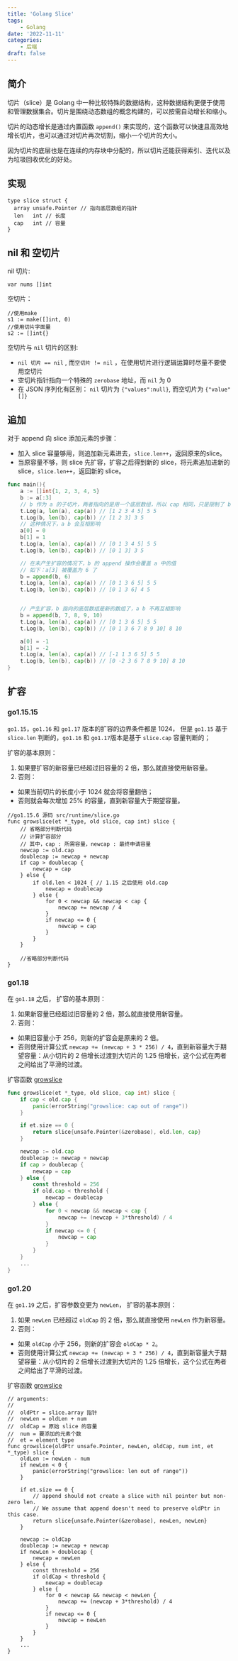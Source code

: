 ```yaml
---
title: 'Golang Slice'
tags:
    - Golang
date: '2022-11-11'
categories:
    - 后端
draft: false
---
```


## 简介

切片（slice）是 Golang 中一种比较特殊的数据结构，这种数据结构更便于使用和管理数据集合。切片是围绕动态数组的概念构建的，可以按需自动增长和缩小。

切片的动态增长是通过内置函数 `append()` 来实现的，这个函数可以快速且高效地增长切片，也可以通过对切片再次切割，缩小一个切片的大小。

因为切片的底层也是在连续的内存块中分配的，所以切片还能获得索引、迭代以及为垃圾回收优化的好处。

## 实现
```golang
type slice struct {
  array unsafe.Pointer // 指向底层数组的指针
  len   int // 长度
  cap   int // 容量
}
```

## nil 和 空切片

nil 切片:
```golang
var nums []int
```

空切片：
```golang
//使用make
s1 := make([]int, 0)
//使用切片字面量
s2 := []int{}
```

空切片与 `nil` 切片的区别:
- `nil 切片 == nil` , 而`空切片 != nil` ，在使用切片进行逻辑运算时尽量不要使用空切片
- 空切片指针指向一个特殊的 `zerobase` 地址，而  `nil`  为 0
- 在 JSON 序列化有区别： `nil`  切片为 `{"values":null}`, 而空切片为 `{"value" []}`


## 追加

对于 append 向 slice 添加元素的步骤：

- 加入 slice 容量够用，则追加新元素进去，`slice.len++`，返回原来的slice。
- 当原容量不够，则 slice 先扩容，扩容之后得到新的 slice，将元素追加进新的 slice，`slice.len++`，返回新的 slice。

```go
func main(){
	a := []int{1, 2, 3, 4, 5}
	b := a[:3]
	// b 作为 a 的子切片，两者指向的是用一个底层数组，所以 cap 相同，只是限制了 b 的 len
	t.Log(a, len(a), cap(a)) // [1 2 3 4 5] 5 5
	t.Log(b, len(b), cap(b)) // [1 2 3] 3 5
	// 这种情况下，a b 会互相影响
	a[0] = 0
	b[1] = 1
	t.Log(a, len(a), cap(a)) // [0 1 3 4 5] 5 5
	t.Log(b, len(b), cap(b)) // [0 1 3] 3 5

	// 在未产生扩容的情况下，b 的 append 操作会覆盖 a 中的值
	// 如下：a[3] 被覆盖为 6 了
	b = append(b, 6)
	t.Log(a, len(a), cap(a)) // [0 1 3 6 5] 5 5
	t.Log(b, len(b), cap(b)) // [0 1 3 6] 4 5


	// 产生扩容，b 指向的底层数组是新的数组了，a b 不再互相影响
	b = append(b, 7, 8, 9, 10)
	t.Log(a, len(a), cap(a)) // [0 1 3 6 5] 5 5
	t.Log(b, len(b), cap(b)) // [0 1 3 6 7 8 9 10] 8 10

	a[0] = -1
	b[1] = -2
	t.Log(a, len(a), cap(a)) // [-1 1 3 6 5] 5 5
	t.Log(b, len(b), cap(b)) // [0 -2 3 6 7 8 9 10] 8 10
}
```

## 扩容

### go1.15.15

`go1.15`，`go1.16` 和 `go1.17` 版本的扩容的边界条件都是 1024， 但是 `go1.15` 基于 `slice.len` 判断的，`go1.16` 和 `go1.17`版本是基于 `slice.cap` 容量判断的；

扩容的基本原则：
1. 如果要扩容的新容量已经超过旧容量的 2 倍，那么就直接使用新容量。
2. 否则：
- 如果当前切片的长度小于 1024 就会将容量翻倍；
- 否则就会每次增加 25% 的容量，直到新容量大于期望容量。

```golang
//go1.15.6 源码 src/runtime/slice.go
func growslice(et *_type, old slice, cap int) slice {
	// 省略部分判断代码
    // 计算扩容部分
    // 其中，cap : 所需容量，newcap : 最终申请容量
	newcap := old.cap
	doublecap := newcap + newcap
	if cap > doublecap {
		newcap = cap
	} else {
		if old.len < 1024 { // 1.15 之后使用 old.cap
			newcap = doublecap
		} else {
			for 0 < newcap && newcap < cap {
				newcap += newcap / 4
			}
			if newcap <= 0 {
				newcap = cap
			}
		}
	}
 
	//省略部分判断代码
}
```


### go1.18

在 `go1.18` 之后， 扩容的基本原则：
1. 如果新容量已经超过旧容量的 2 倍，那么就直接使用新容量。
2. 否则：
- 如果旧容量小于 256，则新的扩容会是原来的 2 倍。
- 否则使用计算公式 `newcap += (newcap + 3 * 256) / 4`，直到新容量大于期望容量：从小切片的 2 倍增长过渡到大切片的 1.25 倍增长，这个公式在两者之间给出了平滑的过渡。

扩容函数 [growslice](https://github.com/golang/go/blob/43456202a1e55da55666fac9d56ace7654a65b64/src/runtime/slice.go)
```go
func growslice(et *_type, old slice, cap int) slice {
	if cap < old.cap {
		panic(errorString("growslice: cap out of range"))
	}

	if et.size == 0 {
		return slice{unsafe.Pointer(&zerobase), old.len, cap}
	}

	newcap := old.cap
	doublecap := newcap + newcap
	if cap > doublecap {
		newcap = cap
	} else {
		const threshold = 256
		if old.cap < threshold {
			newcap = doublecap
		} else {
			for 0 < newcap && newcap < cap {
				newcap += (newcap + 3*threshold) / 4
			}
			if newcap <= 0 {
				newcap = cap
			}
		}
	}
	...
}
```

### go1.20

在 `go1.19` 之后，扩容参数变更为 `newLen`， 扩容的基本原则：
1. 如果 `newLen` 已经超过 `oldCap` 的 2 倍，那么就直接使用 `newLen` 作为新容量。
2. 否则：
- 如果 `oldCap` 小于 256，则新的扩容会 `oldCap * 2`。
- 否则使用计算公式 `newcap += (newcap + 3 * 256) / 4`，直到新容量大于期望容量：从小切片的 2 倍增长过渡到大切片的 1.25 倍增长，这个公式在两者之间给出了平滑的过渡。


扩容函数 [growslice](https://github.com/golang/go/blob/cf93b25366aa418dea3eea49a7b85447631c2a1d/src/runtime/slice.go)
```golang
// arguments:
//
//	oldPtr = slice.array 指针
//	newLen = oldLen + num
//	oldCap = 原始 slice 的容量
//	num = 要添加的元素个数
//	et = element type
func growslice(oldPtr unsafe.Pointer, newLen, oldCap, num int, et *_type) slice {
	oldLen := newLen - num
	if newLen < 0 {
		panic(errorString("growslice: len out of range"))
	}

	if et.size == 0 {
		// append should not create a slice with nil pointer but non-zero len.
		// We assume that append doesn't need to preserve oldPtr in this case.
		return slice{unsafe.Pointer(&zerobase), newLen, newLen}
	}

	newcap := oldCap
	doublecap := newcap + newcap
	if newLen > doublecap {
		newcap = newLen
	} else {
		const threshold = 256
		if oldCap < threshold {
			newcap = doublecap
		} else {
			for 0 < newcap && newcap < newLen {
				newcap += (newcap + 3*threshold) / 4
			}
			if newcap <= 0 {
				newcap = newLen
			}
		}
	}
	...
}
```
